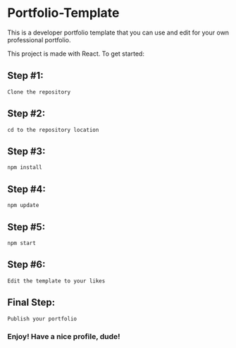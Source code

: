 # Portfolio-Template
This is a developer portfolio template that you can use and edit for your own professional portfolio.

This project is made with React. To get started:
## Step #1:
```Clone the repository```
## Step #2:
```cd to the repository location```
## Step #3:
```npm install```
## Step #4:
```npm update```
## Step #5:
```npm start```
## Step #6:
```Edit the template to your likes```
## Final Step:
```Publish your portfolio```
### Enjoy! Have a nice profile, dude!
